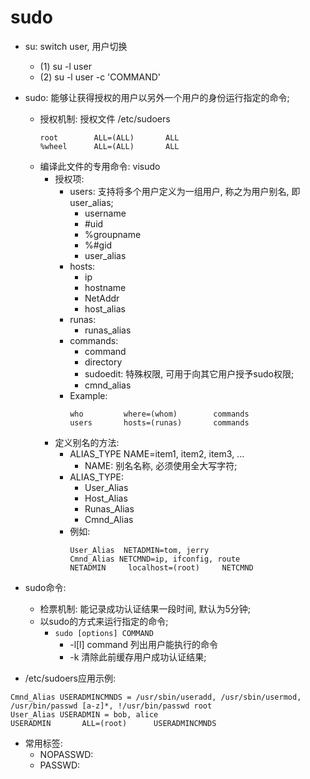 # sudo

- su: switch user, 用户切换
    - (1) su -l user
    - (2) su -l user -c 'COMMAND'

- sudo: 能够让获得授权的用户以另外一个用户的身份运行指定的命令;
    - 授权机制: 授权文件 /etc/sudoers
        ```
        root        ALL=(ALL)       ALL
        %wheel      ALL=(ALL)       ALL
        ```
    - 编译此文件的专用命令: visudo
        - 授权项:
            - users: 支持将多个用户定义为一组用户, 称之为用户别名, 即user_alias;
                - username
                - #uid
                - %groupname
                - %#gid
                - user_alias
            - hosts:
                - ip
                - hostname
                - NetAddr
                - host_alias
            - runas:
                - runas_alias
            - commands:
                - command
                - directory
                - sudoedit: 特殊权限, 可用于向其它用户授予sudo权限;
                - cmnd_alias
            - Example:
                ```
                who         where=(whom)        commands
                users       hosts=(runas)       commands
                ```
        - 定义别名的方法:
            - ALIAS_TYPE  NAME=item1, item2, item3, ...
                - NAME: 别名名称, 必须使用全大写字符;
            - ALIAS_TYPE:
                - User_Alias
                - Host_Alias
                - Runas_Alias
                - Cmnd_Alias
            - 例如:
                ```
                User_Alias  NETADMIN=tom, jerry
                Cmnd_Alias NETCMND=ip, ifconfig, route
                NETADMIN     localhost=(root)     NETCMND
                ```

- sudo命令:
    - 检票机制: 能记录成功认证结果一段时间, 默认为5分钟;
    - 以sudo的方式来运行指定的命令;
        - `sudo [options] COMMAND`
            - -l[l] command 列出用户能执行的命令
            - -k 清除此前缓存用户成功认证结果;

- /etc/sudoers应用示例:

```
Cmnd_Alias USERADMINCMNDS = /usr/sbin/useradd, /usr/sbin/usermod, /usr/bin/passwd [a-z]*, !/usr/bin/passwd root
User_Alias USERADMIN = bob, alice
USERADMIN       ALL=(root)      USERADMINCMNDS
```

- 常用标签:
    - NOPASSWD:
    - PASSWD:
